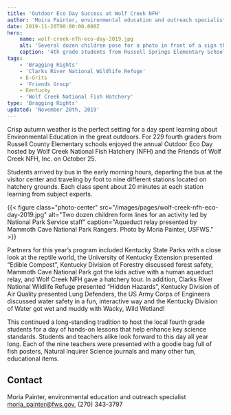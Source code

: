 ```yaml
---
title: 'Outdoor Eco Day Success at Wolf Creek NFH'
author: 'Moira Painter, environmental education and outreach specialist'
date: 2019-11-20T00:00:00.000Z
hero:
    name: wolf-creek-nfh-eco-day-2019.jpg
    alt: 'Several dozen children pose for a photo in front of a sign that reads "Eco Conservation Field Day"'
    caption: '4th grade students from Russell Springs Elementary School. Photo by Moria Painter, USFWS.'
tags:
    - 'Bragging Rights'
    - 'Clarks River National Wildlife Refuge'
    - E-Grits
    - 'Friends Group'
    - Kentucky
    - 'Wolf Creek National Fish Hatchery'
type: 'Bragging Rights'
updated: 'November 20th, 2019'
---
```


Crisp autumn weather is the perfect setting for a day spent learning about Environmental Education in the great outdoors. For 229 fourth graders from Russell County Elementary schools enjoyed the annual Outdoor Eco Day hosted by Wolf Creek National Fish Hatchery (NFH) and the Friends of Wolf Creek NFH, Inc. on October 25.

Students arrived by bus in the early morning hours, departing the bus at the visitor center and traveling by foot to nine different stations located on hatchery grounds.  Each class spent about 20 minutes at each station learning from subject experts.

{{< figure class="photo-center" src="/images/pages/wolf-creek-nfh-eco-day-2019.jpg" alt="Two dozen children form lines for an activity led by National Park Service staff" caption="Aqueduct relay presented by Mammoth Cave National Park Rangers. Photo by Moria Painter, USFWS." >}}

Partners for this year’s program included Kentucky State Parks with a close look at the reptile world, the University of Kentucky Extension presented “Edible Compost”, Kentucky Division of Forestry discussed forest safety, Mammoth Cave National Park got the kids active with a human aqueduct relay, and Wolf Creek NFH gave a hatchery tour.  In addition, Clarks River National Wildlife Refuge presented “Hidden Hazards”, Kentucky Division of Air Quality presented Lung Defenders, the US Army Corps of Engineers discussed water safety in a fun, interactive way and the Kentucky Division of Water got wet and muddy with Wacky, Wild Wetland!

This continued a long-standing tradition to host the local fourth grade students for a day of hands-on lessons that help enhance key science standards.  Students and teachers alike look forward to this day all year long. Each of the nine teachers were presented with a goodie bag full of fish posters, Natural Inquirer Science journals and many other fun, educational items.

## Contact

Moria Painter, environmental education and outreach specialist  
[moria_painter@fws.gov](mailto:moria_painter@fws.gov), (270) 343-3797
